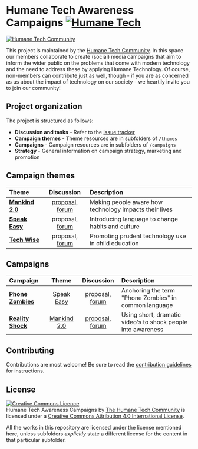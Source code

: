 # Humane Tech Awareness Campaigns [![Humane Tech](https://raw.githubusercontent.com/engagingspaces/awesome-humane-tech/master/humane-tech-badge.svg?sanitize=true)](https://github.com/engagingspaces/awesome-humane-tech)

[![Humane Tech Community](https://raw.githubusercontent.com/humanetech-community/humanetech-community-artwork/master/community-artwork/logos/humanetech-community-logo.svg?sanitize=true)](https://humanetech.community)

This project is maintained by the [Humane Tech Community](https://community.humanetech.com). In this space our members collaborate to create (social) media campaigns that aim to inform the wider public on the problems that come with modern technology and the need to address these by applying Humane Technology. Of course, non-members can contribute just as well, though - if you are as concerned as us about the impact of technology on our society - we heartily invite you to join our community!

## Project organization

The project is structured as follows:

- **Discussion and tasks** - Refer to the [Issue tracker](https://github.com/humanetech-community/humanetech-community-awareness/issues)
- **Campaign themes** - Theme resources are in subfolders of `/themes`
- **Campaigns** - Campaign resources are in subfolders of `/campaigns`
- **Strategy** - General information on campaign strategy, marketing and promotion

## Campaign themes

| Theme | Discussion | Description |
| :--- | :---: | :--- |
| [**Mankind 2.0**](themes/mankind-2.0) | [proposal](https://github.com/humanetech-community/humanetech-community-awareness/issues/1), [forum](https://community.humanetech.com/t/humanity-2-0-campaign-theme-making-people-aware-how-technology-impacts-their-lives/2785) | Making people aware how technology impacts their lives |
| [**Speak Easy**](themes/speak-easy) | proposal, [forum](https://community.humanetech.com/t/speak-easy-campaign-theme-introducing-language-to-change-habits-and-culture/2786) | Introducing language to change habits and culture |
| [**Tech Wise**](themes/tech-wise) | proposal, [forum](https://community.humanetech.com/t/tech-wise-campaign-theme-promoting-prudent-technology-use-in-child-education/2772) | Promoting prudent technology use in child education |

## Campaigns

| Campaign | Theme | Discussion | Description |
| :--- | :---: | :---: | :--- |
| [**Phone Zombies**](campaigns/phone-zombies) | [Speak Easy](themes/speak-easy/README.md) | proposal, [forum](https://community.humanetech.com/t/phone-zombies-campaign-anchoring-the-term-phone-zombies-in-common-language/2710) | Anchoring the term "Phone Zombies" in common language |
| [**Reality Shock**](campaigns/reality-shock) | [Mankind 2.0](themes/mankind-2.0/README.md) | [proposal](https://github.com/humanetech-community/humanetech-community-awareness/issues/7), [forum](https://community.humanetech.com/t/reality-shock-campaign-producing-short-dramatic-videos-to-raise-awareness/2767) | Using short, dramatic video's to shock people into awareness |

## Contributing

Contributions are most welcome! Be sure to read the [contribution guidelines](contributing.md) for instructions.

## License

<a rel="license" href="http://creativecommons.org/licenses/by/4.0/"><img alt="Creative Commons Licence" style="border-width:0" src="https://i.creativecommons.org/l/by/4.0/88x31.png" /></a><br /><span xmlns:dct="http://purl.org/dc/terms/" property="dct:title">Humane Tech Awareness Campaigns</span> by <a xmlns:cc="http://creativecommons.org/ns#" href="https://humanetech.community" property="cc:attributionName" rel="cc:attributionURL">The Humane Tech Community</a> is licensed under a <a rel="license" href="http://creativecommons.org/licenses/by/4.0/">Creative Commons Attribution 4.0 International License</a>.

All the works in this repository are licensed under the license mentioned here, unless subfolders _explicitly_ state a different license for the content in that particular subfolder.
